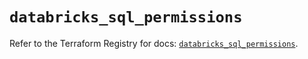 # `databricks_sql_permissions`

Refer to the Terraform Registry for docs: [`databricks_sql_permissions`](https://registry.terraform.io/providers/databricks/databricks/1.85.0/docs/resources/sql_permissions).
